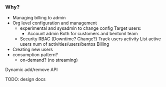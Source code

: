 ### Why?
- Managing billing to admin
- Org level configuration and management
	- experimental and sysadmin to change config
		Target users:
		- Account admin Both for customers and bentoml team
	- Security RBAC (Downtime? Change?)
	 Track users activity
	 List active users
	 num of activities/users/bentos
	 Billing
- Creating new users
- consumption pattern?
	- on-demand? (no streaming)

Dynamic add/remove API

TODO: design docs